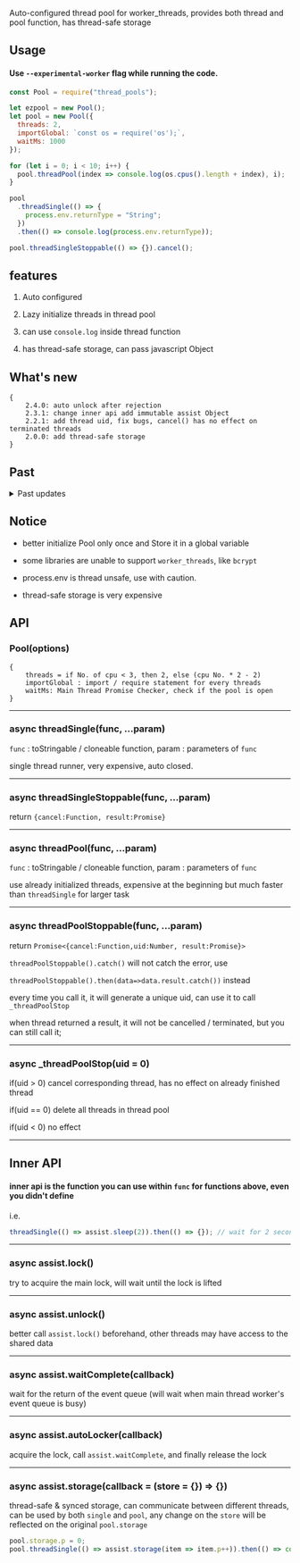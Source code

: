 Auto-configured thread pool for worker_threads, provides both thread and pool function, has thread-safe storage

## Usage

#### Use `--experimental-worker` flag while running the code.

```js
const Pool = require("thread_pools");

let ezpool = new Pool();
let pool = new Pool({
  threads: 2,
  importGlobal: `const os = require('os');`,
  waitMs: 1000
});

for (let i = 0; i < 10; i++) {
  pool.threadPool(index => console.log(os.cpus().length + index), i);
}

pool
  .threadSingle(() => {
    process.env.returnType = "String";
  })
  .then(() => console.log(process.env.returnType));

pool.threadSingleStoppable(() => {}).cancel();
```

## features

1. Auto configured

2. Lazy initialize threads in thread pool

3. can use `console.log` inside thread function

4. has thread-safe storage, can pass javascript Object

## What's new

```
{
    2.4.0: auto unlock after rejection
    2.3.1: change inner api add immutable assist Object
    2.2.1: add thread uid, fix bugs, cancel() has no effect on terminated threads
    2.0.0: add thread-safe storage
}
```

## Past

<details>
<summary>Past updates</summary>
  <pre>  
{
    1.6.8: add console.warn/error, unify methods, fix bugs
    1.6.0: add stoppable thread single, pool, add test case
    1.4.0: support async function
    1.3.3: env is auto shared
    1.3.0: Add shareEnv option
    1.2.1: Promise.all(threadPool(......)) is now viable
}
  </pre>
</details>

## Notice

- better initialize Pool only once and Store it in a global variable

- some libraries are unable to support `worker_threads`, like `bcrypt`

- process.env is thread unsafe, use with caution.

- thread-safe storage is very expensive

## API

### Pool(options)

```
{
    threads = if No. of cpu < 3, then 2, else (cpu No. * 2 - 2)
    importGlobal : import / require statement for every threads
    waitMs: Main Thread Promise Checker, check if the pool is open
}
```

---

### async threadSingle(func, ...param)

`func` : toStringable / cloneable function, param : parameters of `func`

single thread runner, very expensive, auto closed.

---

### async threadSingleStoppable(func, ...param)

return `{cancel:Function, result:Promise}`

---

### async threadPool(func, ...param)

`func` : toStringable / cloneable function, param : parameters of `func`

use already initialized threads, expensive at the beginning but much faster than `threadSingle` for larger task

---

### async threadPoolStoppable(func, ...param)

return `Promise<{cancel:Function,uid:Number, result:Promise}>`

`threadPoolStoppable().catch()` will not catch the error, use

`threadPoolStoppable().then(data=>data.result.catch())` instead

every time you call it, it will generate a unique uid, can use it to call `_threadPoolStop`

when thread returned a result, it will not be cancelled / terminated, but you can still call it;

---

### async \_threadPoolStop(uid = 0)

if(uid > 0) cancel corresponding thread, has no effect on already finished thread

if(uid == 0) delete all threads in thread pool

if(uid < 0) no effect

---

## Inner API

#### inner api is the function you can use within `func` for functions above, even you didn't define

i.e.

```js
threadSingle(() => assist.sleep(2)).then(() => {}); // wait for 2 seconds
```

---

### async assist.lock()

try to acquire the main lock, will wait until the lock is lifted

---

### async assist.unlock()

better call `assist.lock()` beforehand, other threads may have access to the shared data

---

### async assist.waitComplete(callback)

wait for the return of the event queue (will wait when main thread worker's event queue is busy)

---

### async assist.autoLocker(callback)

acquire the lock, call `assist.waitComplete`, and finally release the lock

---

### async assist.storage(callback = (store = {}) => {})

thread-safe & synced storage, can communicate between different threads, can be used by both `single` and `pool`, any change on the `store` will be reflected on the original `pool.storage`

```js
pool.storage.p = 0;
pool.threadSingle(() => assist.storage(item => item.p++)).then(() => console.log(pool.storage));
```

